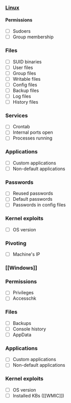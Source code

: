 ### [Linux](Linux)
#### Permissions
- [ ] Sudoers
- [ ] Group membership
### Files
- [ ] SUID binaries
- [ ] User files
- [ ] Group files
- [ ] Writable files
- [ ] Config files
- [ ] Backup files
- [ ] Log files
- [ ] History files
### Services
- [ ] Crontab
- [ ] Internal ports open
- [ ] Processes running
### Applications
- [ ] Custom applications
- [ ] Non-default applications
### Passwords
- [ ] Reused passwords
- [ ] Default passwords
- [ ] Passwords in config files
### Kernel exploits
- [ ] OS version
### Pivoting
- [ ] Machine's IP

### [[Windows]]
### Permissions
- [ ] Privileges
- [ ] Accesschk
### Files
- [ ] Backups
- [ ] Console history
- [ ] AppData
### Applications
- [ ] Custom applications
- [ ] Non-default applications
### Kernel exploits
- [ ] OS version
- [ ] Installed KBs ([[WMIC]])